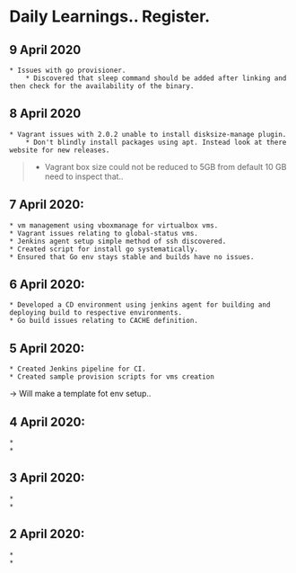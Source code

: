 # Daily Learnings.. Register.


## 9 April 2020
	* Issues with go provisioner.
		* Discovered that sleep command should be added after linking and then check for the availability of the binary.
	

## 8 April 2020

	* Vagrant issues with 2.0.2 unable to install disksize-manage plugin.
		* Don't blindly install packages using apt. Instead look at there website for new releases. 
>	* Vagrant box size could not be reduced to 5GB from default 10 GB need to inspect that..


## 7 April 2020:
	
	* vm management using vboxmanage for virtualbox vms. 
	* Vagrant issues relating to global-status vms.
	* Jenkins agent setup simple method of ssh discovered.
	* Created script for install go systematically.
	* Ensured that Go env stays stable and builds have no issues.

## 6 April 2020:
	
	* Developed a CD environment using jenkins agent for building and deploying build to respective environments.
	* Go build issues relating to CACHE definition.

## 5 April 2020:
	
	* Created Jenkins pipeline for CI.
	* Created sample provision scripts for vms creation 
-> Will make a template fot env setup..


## 4 April 2020:
	
	*
	*



## 3 April 2020:
	
	*
	*


## 2 April 2020:
	
	*
	*
